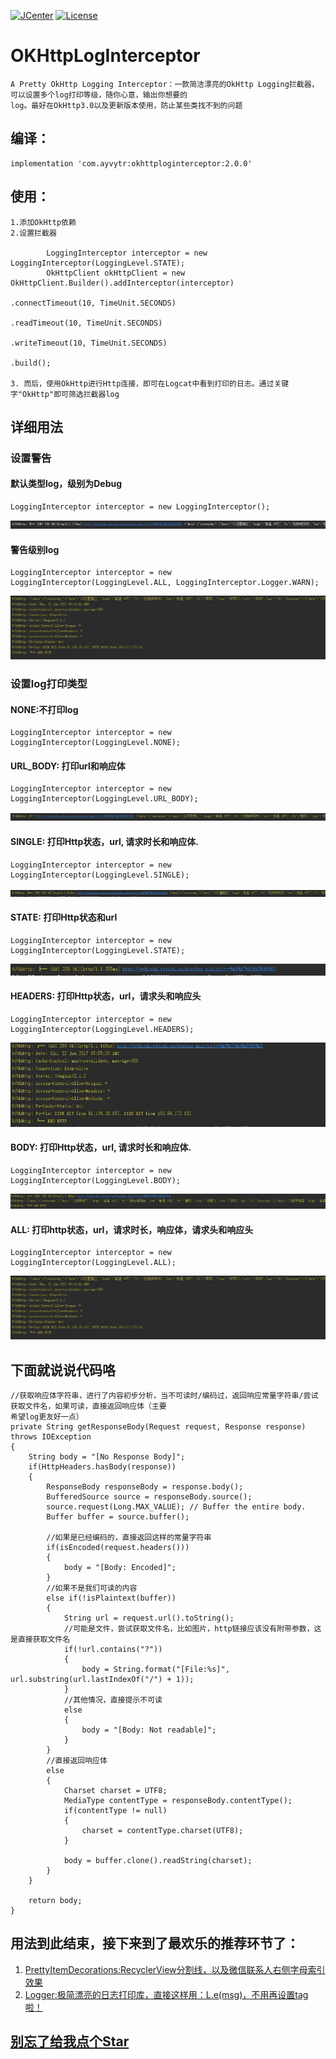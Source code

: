 [![JCenter](https://img.shields.io/badge/jCenter-2.0.0-re.svg)](https://bintray.com/ayvytr/maven/okhttploginterceptor/_latestVersion)
[![License](https://img.shields.io/badge/License-Apache--2.0%20-blue.svg)](license)

# OKHttpLogInterceptor
	A Pretty OkHttp Logging Interceptor：一款简洁漂亮的OkHttp Logging拦截器，可以设置多个log打印等级，随你心意，输出你想要的
	log。最好在OkHttp3.0以及更新版本使用，防止某些类找不到的问题

## 编译：
	implementation 'com.ayvytr:okhttploginterceptor:2.0.0'

## 使用：

	1.添加OkHttp依赖
	2.设置拦截器

			LoggingInterceptor interceptor = new LoggingInterceptor(LoggingLevel.STATE);
	        OkHttpClient okHttpClient = new OkHttpClient.Builder().addInterceptor(interceptor)
	                                                              .connectTimeout(10, TimeUnit.SECONDS)
	                                                              .readTimeout(10, TimeUnit.SECONDS)
	                                                              .writeTimeout(10, TimeUnit.SECONDS)
	                                                  			  .build();

	3. 而后，使用OkHttp进行Http连接，即可在Logcat中看到打印的日志。通过关键字"OkHttp"即可筛选拦截器log

## 详细用法

### 设置警告


#### 默认类型log，级别为Debug
	
	LoggingInterceptor interceptor = new LoggingInterceptor();

![](photos/log_default.jpg)


#### 警告级别log
	LoggingInterceptor interceptor = new LoggingInterceptor(LoggingLevel.ALL, LoggingInterceptor.Logger.WARN);

![](photos/log_all.jpg)

### 设置log打印类型


#### NONE:不打印log

	LoggingInterceptor interceptor = new LoggingInterceptor(LoggingLevel.NONE);

#### URL_BODY: 打印url和响应体

	LoggingInterceptor interceptor = new LoggingInterceptor(LoggingLevel.URL_BODY);

![](photos/log_url_body.jpg)

#### SINGLE: 打印Http状态，url, 请求时长和响应体.

	LoggingInterceptor interceptor = new LoggingInterceptor(LoggingLevel.SINGLE);

![](photos/log_single.jpg)


#### STATE: 打印Http状态和url

	LoggingInterceptor interceptor = new LoggingInterceptor(LoggingLevel.STATE);

![](photos/log_state.jpg)


#### HEADERS: 打印Http状态，url，请求头和响应头

	LoggingInterceptor interceptor = new LoggingInterceptor(LoggingLevel.HEADERS);

![](photos/log_headers.jpg)


#### BODY: 打印Http状态，url, 请求时长和响应体.

	LoggingInterceptor interceptor = new LoggingInterceptor(LoggingLevel.BODY);

![](photos/log_body.jpg)


#### ALL: 打印http状态，url，请求时长，响应体，请求头和响应头

	LoggingInterceptor interceptor = new LoggingInterceptor(LoggingLevel.ALL);

![](photos/log_all.jpg)

## 下面就说说代码咯

	//获取响应体字符串，进行了内容初步分析，当不可读时/编码过，返回响应常量字符串/尝试获取文件名，如果可读，直接返回响应体（主要
	希望log更友好一点）
	private String getResponseBody(Request request, Response response) throws IOException
    {
        String body = "[No Response Body]";
        if(HttpHeaders.hasBody(response))
        {
            ResponseBody responseBody = response.body();
            BufferedSource source = responseBody.source();
            source.request(Long.MAX_VALUE); // Buffer the entire body.
            Buffer buffer = source.buffer();

			//如果是已经编码的，直接返回这样的常量字符串
            if(isEncoded(request.headers()))
            {
                body = "[Body: Encoded]";
            }
			//如果不是我们可读的内容
            else if(!isPlaintext(buffer))
            {
                String url = request.url().toString();
				//可能是文件，尝试获取文件名，比如图片，http链接应该没有附带参数，这是直接获取文件名
                if(!url.contains("?"))
                {
                    body = String.format("[File:%s]", url.substring(url.lastIndexOf("/") + 1));
                }
				//其他情况，直接提示不可读
                else
                {
                    body = "[Body: Not readable]";
                }
            }
			//直接返回响应体
            else
            {
                Charset charset = UTF8;
                MediaType contentType = responseBody.contentType();
                if(contentType != null)
                {
                    charset = contentType.charset(UTF8);
                }

                body = buffer.clone().readString(charset);
            }
        }

        return body;
    }

## 用法到此结束，接下来到了最欢乐的推荐环节了：

1. [PrettyItemDecorations:RecyclerView分割线，以及微信联系人右侧字母索引效果](https://github.com/Ayvytr/PrettyItemDecorations)
2. [Logger:极简漂亮的日志打印库，直接这样用：L.e(msg)，不用再设置tag啦！](https://github.com/Ayvytr/Logger)

## [别忘了给我点个Star](https://github.com/Ayvytr/OKHttpLogInterceptor)
